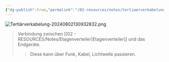 ```yaml
---
{"dg-publish":true,"permalink":"/02-resources/notes/tertiaerverkabelung/","tags":["LF03","netzwerk/kabel"],"noteIcon":"","updated":"2024-08-02T13:12:58.709+02:00"}
---
```


![Tertiärverkabelung-20240802130932832.png](/img/user/02%20-%20RESOURCES/Files/Terti%C3%A4rverkabelung-20240802130932832.png)
>Verbindung zwischen [[02 - RESOURCES/Notes/Etagenverteiler\|Etagenverteiler]] und das Endgeräte.
>>Diese kann über Funk, Kabel, Lichtwelle passieren.